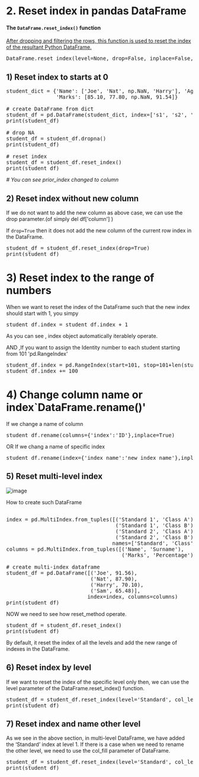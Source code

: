 # 2. Reset index in pandas DataFrame


#### The `DataFrame.reset_index()` function
[After dropping and filtering the rows, this function is used to reset the index of the resultant Python DataFrame. ]()


<pre>
DataFrame.reset_index(level=None, drop=False, inplace=False, col_level=0, col_fill='')
</pre>

## 1) Reset index to starts at 0

<pre>
student_dict = {'Name': ['Joe', 'Nat', np.NaN, 'Harry'], 'Age': [20, 21, np.NaN, 19],
                'Marks': [85.10, 77.80, np.NaN, 91.54]}

# create DataFrame from dict
student_df = pd.DataFrame(student_dict, index=['s1', 's2', 's3', 's4'])
print(student_df)

# drop NA
student_df = student_df.dropna()
print(student_df)

# reset index
student_df = student_df.reset_index()
print(student_df)
</pre>
*# You can see prior_index changed to column*


## 2) Reset index without new column
If we do not want to add the new column as above case, we can use the drop parameter.(of simply del df['column'] )


If `drop=True` then it does not add the new column of the current row index in the DataFrame.
<pre>
student_df = student_df.reset_index(drop=True)
print(student_df)
</pre>


# 3) Reset index to the range of numbers
When we want to reset the index of the DataFrame such that the new index should start with 1, you simpy
<pre>
student_df.index = student_df.index + 1 
</pre>

As you can see , index object automatically iterablely operate.



AND ,If you want to assign the Identity number to each student starting from 101
'pd.RangeIndex'
<pre>
student_df.index = pd.RangeIndex(start=101, stop=101+len(student_df), step=1)
student_df.index += 100
</pre>


# 4) Change column name or index`DataFrame.rename()'

If we change a name of column
<pre>
student_df.rename(columns={'index':'ID'},inplace=True)
</pre>

OR If we chang a name of specific index
<pre>
student_df.rename(index={'index_name':'new_index_name'},inplace=True)
</pre>


## 5) Reset multi-level index

![image](https://user-images.githubusercontent.com/78835559/124863933-f75bcb80-dff2-11eb-8d40-d1e866598a31.png)

How to create such DataFrame

<pre>

index = pd.MultiIndex.from_tuples([('Standard 1', 'Class A'),
                                   ('Standard 1', 'Class B'),
                                   ('Standard 2', 'Class A'),
                                   ('Standard 2', 'Class B')],
                                  names=['Standard', 'Class'])
columns = pd.MultiIndex.from_tuples([('Name', 'Surname'),
                                     ('Marks', 'Percentage')])

# create multi-index dataframe
student_df = pd.DataFrame([('Joe', 91.56),
                           ('Nat', 87.90),
                           ('Harry', 70.10),
                           ('Sam', 65.48)],
                          index=index, columns=columns)
print(student_df)
</pre>

NOW we need to see how reset_method operate.

<pre>
student_df = student_df.reset_index()
print(student_df)
</pre>
By default, it reset the index of all the levels and add the new range of indexes in the DataFrame.


## 6) Reset index by level

 If we want to reset the index of the specific level only then, we can use the level parameter of the DataFrame.reset_index() function.




<pre>
student_df = student_df.reset_index(level='Standard', col_level=1)
print(student_df)
</pre>

## 7) Reset index and name other level
As we see in the above section, in multi-level DataFrame, we have added the ‘Standard’ index at level 1. If there is a case when we need to rename the other level, we need to use the col_fill parameter of DataFrame.

<pre>
student_df = student_df.reset_index(level='Standard', col_level=1, col_fill='New_Header')
print(student_df)
</pre>



